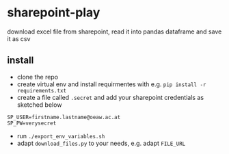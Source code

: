 # sharepoint-play

download excel file from sharepoint, read it into pandas dataframe and save it as csv

## install

* clone the repo
* create virtual env and install requirmentes with e.g. `pip install -r requirements.txt`
* create a file called `.secret` and add your sharepoint credentials as sketched below

```
SP_USER=firstname.lastname@oeaw.ac.at
SP_PW=verysecret
```
* run `./export_env_variables.sh`
* adapt `download_files.py` to your needs, e.g. adapt `FILE_URL`